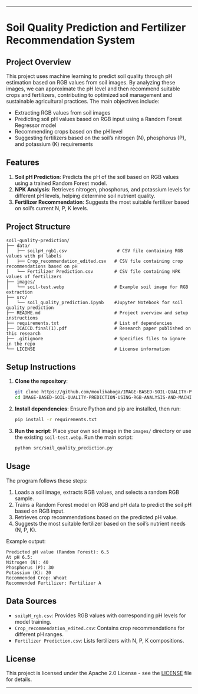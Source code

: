 

---

# Soil Quality Prediction and Fertilizer Recommendation System

## Project Overview
This project uses machine learning to predict soil quality through pH estimation based on RGB values from soil images. By analyzing these images, we can approximate the pH level and then recommend suitable crops and fertilizers, contributing to optimized soil management and sustainable agricultural practices. The main objectives include:
- Extracting RGB values from soil images
- Predicting soil pH values based on RGB input using a Random Forest Regressor model
- Recommending crops based on the pH level
- Suggesting fertilizers based on the soil’s nitrogen (N), phosphorus (P), and potassium (K) requirements

## Features
1. **Soil pH Prediction**: Predicts the pH of the soil based on RGB values using a trained Random Forest model.
2. **NPK Analysis**: Retrieves nitrogen, phosphorus, and potassium levels for different pH levels, helping determine soil nutrient quality.
3. **Fertilizer Recommendation**: Suggests the most suitable fertilizer based on soil’s current N, P, K levels.

## Project Structure
```
soil-quality-prediction/
├── data/
│   ├── soilpH_rgb1.csv                   # CSV file containing RGB values with pH labels
│   ├── Crop_recommendation_edited.csv   # CSV file containing crop recommendations based on pH
│   └── Fertilizer Prediction.csv        # CSV file containing NPK values of fertilizers
├── images/
│   └── soil-test.webp                   # Example soil image for RGB extraction
├── src/
│   └── soil_quality_prediction.ipynb    #Jupyter Notebook for soil quality prediction
├── README.md                            # Project overview and setup instructions
├── requirements.txt                     # List of dependencies
├── ICACCD.final(1).pdf                  # Research paper published on this research
├── .gitignore                           # Specifies files to ignore in the repo
└── LICENSE                              # License information
```

## Setup Instructions
1. **Clone the repository**:
   ```bash
   git clone https://github.com/moulikaboga/IMAGE-BASED-SOIL-QUALITY-PREDICTION-USING-RGB-ANALYSIS-AND-MACHINE-LEARNING.git
   cd IMAGE-BASED-SOIL-QUALITY-PREDICTION-USING-RGB-ANALYSIS-AND-MACHINE-LEARNING
   ```

2. **Install dependencies**:
   Ensure Python and pip are installed, then run:
   ```bash
   pip install -r requirements.txt
   ```

3. **Run the script**:
   Place your own soil image in the `images/` directory or use the existing `soil-test.webp`. Run the main script:
   ```bash
   python src/soil_quality_prediction.py
   ```

## Usage
The program follows these steps:
1. Loads a soil image, extracts RGB values, and selects a random RGB sample.
2. Trains a Random Forest model on RGB and pH data to predict the soil pH based on RGB input.
3. Retrieves crop recommendations based on the predicted pH value.
4. Suggests the most suitable fertilizer based on the soil’s nutrient needs (N, P, K).

Example output:
```
Predicted pH value (Random Forest): 6.5
At pH 6.5:
Nitrogen (N): 40
Phosphorus (P): 30
Potassium (K): 20
Recommended Crop: Wheat
Recommended Fertilizer: Fertilizer A
```

## Data Sources
- `soilpH_rgb.csv`: Provides RGB values with corresponding pH levels for model training.
- `Crop_recommendation_edited.csv`: Contains crop recommendations for different pH ranges.
- `Fertilizer Prediction.csv`: Lists fertilizers with N, P, K compositions.

## License
This project is licensed under the Apache 2.0 License - see the [LICENSE](LICENSE) file for details.

---

